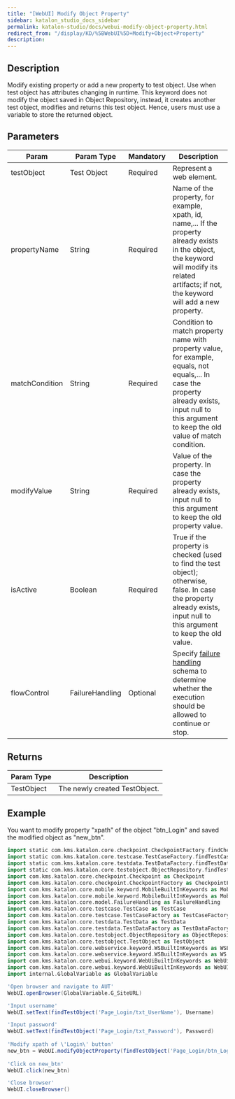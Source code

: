 ```yaml
---
title: "[WebUI] Modify Object Property" 
sidebar: katalon_studio_docs_sidebar
permalink: katalon-studio/docs/webui-modify-object-property.html 
redirect_from: "/display/KD/%5BWebUI%5D+Modify+Object+Property" 
description: 
---
```

Description  
-------------

Modify existing property or add a new property to test object. Use when test object has attributes changing in runtime. This keyword does not modify the object saved in Object Repository, instead, it creates another test object, modifies and returns this test object. Hence, users must use a variable to store the returned object.

Parameters  
------------

| Param | Param Type | Mandatory | Description |
| --- | --- | --- | --- |
| testObject | Test Object | Required | Represent a web element. |
| propertyName | String | Required | Name of the property, for example, xpath, id, name,... If the property already exists in the object, the keyword will modify its related artifacts; if not, the keyword will add a new property. |
| matchCondition | String | Required | Condition to match property name with property value, for example, equals, not equals,... In case the property already exists, input null to this argument to keep the old value of match condition. |
| modifyValue | String | Required | Value of the property. In case the property already exists, input null to this argument to keep the old property value. |
| isActive | Boolean | Required | True if the property is checked (used to find the test object); otherwise, false. In case the property already exists, input null to this argument to keep the old value. |
| flowControl | FailureHandling | Optional | Specify [failure handling](https://docs.katalon.com/x/qAAM) schema to determine whether the execution should be allowed to continue or stop. |

Returns
-------

| Param Type | Description |
| --- | --- |
| TestObject | The newly created TestObject. |

Example 
--------

You want to modify property "xpath" of the object "btn\_Login" and saved the modified object as "new\_btn".

```groovy
import static com.kms.katalon.core.checkpoint.CheckpointFactory.findCheckpoint
import static com.kms.katalon.core.testcase.TestCaseFactory.findTestCase
import static com.kms.katalon.core.testdata.TestDataFactory.findTestData
import static com.kms.katalon.core.testobject.ObjectRepository.findTestObject
import com.kms.katalon.core.checkpoint.Checkpoint as Checkpoint
import com.kms.katalon.core.checkpoint.CheckpointFactory as CheckpointFactory
import com.kms.katalon.core.mobile.keyword.MobileBuiltInKeywords as MobileBuiltInKeywords
import com.kms.katalon.core.mobile.keyword.MobileBuiltInKeywords as Mobile
import com.kms.katalon.core.model.FailureHandling as FailureHandling
import com.kms.katalon.core.testcase.TestCase as TestCase
import com.kms.katalon.core.testcase.TestCaseFactory as TestCaseFactory
import com.kms.katalon.core.testdata.TestData as TestData
import com.kms.katalon.core.testdata.TestDataFactory as TestDataFactory
import com.kms.katalon.core.testobject.ObjectRepository as ObjectRepository
import com.kms.katalon.core.testobject.TestObject as TestObject
import com.kms.katalon.core.webservice.keyword.WSBuiltInKeywords as WSBuiltInKeywords
import com.kms.katalon.core.webservice.keyword.WSBuiltInKeywords as WS
import com.kms.katalon.core.webui.keyword.WebUiBuiltInKeywords as WebUiBuiltInKeywords
import com.kms.katalon.core.webui.keyword.WebUiBuiltInKeywords as WebUI
import internal.GlobalVariable as GlobalVariable

'Open browser and navigate to AUT'
WebUI.openBrowser(GlobalVariable.G_SiteURL)

'Input username'
WebUI.setText(findTestObject('Page_Login/txt_UserName'), Username)

'Input password'
WebUI.setText(findTestObject('Page_Login/txt_Password'), Password)
 
'Modify xpath of \'Login\' button'
new_btn = WebUI.modifyObjectProperty(findTestObject('Page_Login/btn_Login'), 'xpath', 'equals', '//*[@type=\"button\"]', false)
 
'Click on new_btn'
WebUI.click(new_btn)

'Close browser'
WebUI.closeBrowser()
```